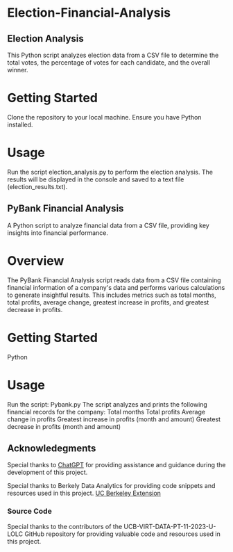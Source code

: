 # Election-Financial-Analysis

## Election Analysis
This Python script analyzes election data from a CSV file to determine the total votes, the percentage of votes for each candidate, and the overall winner.

# Getting Started
Clone the repository to your local machine.
Ensure you have Python installed.

# Usage
Run the script election_analysis.py to perform the election analysis. The results will be displayed in the console and saved to a text file (election_results.txt).

## PyBank Financial Analysis
A Python script to analyze financial data from a CSV file, providing key insights into financial performance.

# Overview
The PyBank Financial Analysis script reads data from a CSV file containing financial information of a company's data and performs various calculations to generate insightful results. This includes metrics such as total months, total profits, average change, greatest increase in profits, and greatest decrease in profits.

# Getting Started
Python

# Usage
Run the script: Pybank.py 
The script analyzes and prints the following financial records for the company:
Total months
Total profits
Average change in profits
Greatest increase in profits (month and amount)
Greatest decrease in profits (month and amount)

## Acknowledegments

Special thanks to [ChatGPT](https://www.openai.com/gpt) for providing assistance and guidance during the development of this project.

Special thanks to Berkely Data Analytics for providing code snippets and resources used in this project. [UC Berkeley Extension](https://extension.berkeley.edu/)

### Source Code

Special thanks to the contributors of the UCB-VIRT-DATA-PT-11-2023-U-LOLC GitHub repository for providing valuable code and resources used in this project.
